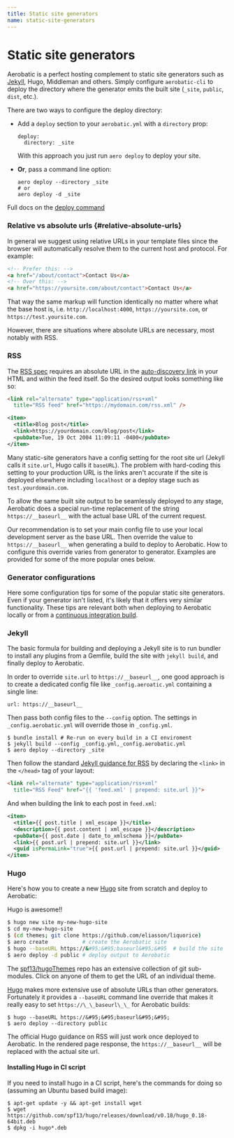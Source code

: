 ```yaml
---
title: Static site generators
name: static-site-generators
---
```


# Static site generators

Aerobatic is a perfect hosting complement to static site generators such as [Jekyll](), Hugo, Middleman and others. Simply configure `aerobatic-cli` to deploy the directory where the generator emits the built site (`_site`, `public`, `dist`, etc.).

There are two ways to configure the deploy directory:

* Add a `deploy` section to your `aerobatic.yml` with a `directory` prop:
  ~~~
  deploy:
    directory: _site
  ~~~

  With this approach you just run `aero deploy` to deploy your site.

* **Or**, pass a command line option:
  ~~~
  aero deploy --directory _site
  # or
  aero deploy -d _site
  ~~~

Full docs on the [deploy command](/docs/cli#deploy)

### Relative vs absolute urls {#relative-absolute-urls}
In general we suggest using relative URLs in your template files since the browser will automatically resolve them to the current host and protocol. For example:

~~~html
<!-- Prefer this: -->
<a href="/about/contact">Contact Us</a>
<!-- Over this: -->
<a href="https://yoursite.com/about/contact">Contact Us</a>
~~~

That way the same markup will function identically no matter where what the base host is, i.e. `http://localhost:4000`, `https://yoursite.com`, or `https://test.yoursite.com`.

However, there are situations where absolute URLs are necessary, most notably with RSS.

<a id="rss"></a>
### RSS
The [RSS spec](https://cyber.harvard.edu/rss/rss.html) requires an absolute URL in the [auto-discovery link](https://developer.mozilla.org/en-US/docs/Web/RSS/Getting_Started/Syndicating) in your HTML and within the feed itself. So the desired output looks something like so:

~~~html
<link rel="alternate" type="application/rss+xml"
  title="RSS feed" href="https://mydomain.com/rss.xml" />
~~~

~~~xml
<item>
  <title>Blog post</title>
  <link>https://yourdomain.com/blog/post</link>
  <pubDate>Tue, 19 Oct 2004 11:09:11 -0400</pubDate>
</item>
~~~

Many static-site generators have a config setting for the root site url (Jekyll calls it `site.url`, Hugo calls it `baseURL`). The problem with hard-coding this setting to your production URL is the links aren't accurate if the site is deployed elsewhere including `localhost` or a deploy stage such as `test.yourdomain.com`.

To allow the same built site output to be seamlessly deployed to any stage, Aerobatic does a special run-time replacement of the string `https://__baseurl__` with the actual base URL of the current request.

Our recommendation is to set your main config file to use your local development server as the base URL. Then override the value to `https://__baseurl__` when generating a build to deploy to Aerobatic. How to configure this override varies from generator to generator. Examples are provided for some of the more popular ones below.

### Generator configurations
Here some configuration tips for some of the popular static site generators. Even if your generator isn't listed, it's likely that it offers very similar functionality. These tips are relevant both when deploying to Aerobatic locally or from a [continuous integration build](/docs/continuous-deployment).

### Jekyll

The basic formula for building and deploying a Jekyll site is to run bundler to install any plugins from a Gemfile, build the site with `jekyll build`, and finally deploy to Aerobatic.

In order to override `site.url` to `https://__baseurl__`, one good approach is to create a dedicated config file like `_config.aeroatic.yml` containing a single line:

~~~
url: https://__baseurl__
~~~

Then pass both config files to the `--config` option. The settings in `_config.aerobatic.yml` will override those in `_config.yml`.

~~~
$ bundle install # Re-run on every build in a CI enviroment
$ jekyll build --config _config.yml,_config.aerobatic.yml
$ aero deploy --directory _site
~~~

Then follow the standard [Jekyll guidance for RSS](http://jekyll.tips/jekyll-casts/rss-feed/) by declaring the `<link>` in the `</head>` tag of your layout:

~~~html
<link rel="alternate" type="application/rss+xml"
  title="RSS Feed" href="{{ 'feed.xml' | prepend: site.url }}">
~~~

And when building the link to each post in `feed.xml`:

~~~xml
<item>
  <title>{{ post.title | xml_escape }}</title>
  <description>{{ post.content | xml_escape }}</description>
  <pubDate>{{ post.date | date_to_xmlschema }}</pubDate>
  <link>{{ post.url | prepend: site.url }}</link>
  <guid isPermaLink="true">{{ post.url | prepend: site.url }}</guid>
</item>
~~~

### Hugo

Here's how you to create a new [Hugo](https://gohugo.io/) site from scratch and deploy to Aerobatic:

Hugo is awesome!!
~~~sh
$ hugo new site my-new-hugo-site
$ cd my-new-hugo-site
$ (cd themes; git clone https://github.com/eliasson/liquorice)
$ aero create           # create the Aerobatic site
$ hugo --baseURL https://&#95;&#95;baseurl&#95;&#95  # build the site
$ aero deploy -d public # deploy output to Aerobatic
~~~

The [spf13/hugoThemes](https://github.com/spf13/hugoThemes) repo has an extensive collection of git sub-modules. Click on anyone of them to get the URL of an individual theme.

[Hugo](https://gohugo.io/) makes more extensive use of absolute URLs than other generators. Fortunately it provides a `--baseURL` command line override that makes it really easy to set `https://\_\_baseurl\_\_` for Aerobatic builds:

~~~
$ hugo --baseURL https://&#95;&#95;baseurl&#95;&#95;
$ aero deploy --directory public
~~~

The official Hugo guidance on RSS will just work once deployed to Aerobatic. In the rendered page response, the `https://__baseurl__` will be replaced with the actual site url.

#### Installing Hugo in CI script
If you need to install hugo in a CI script, here's the commands for doing so (assuming an Ubuntu based build image):

~~~
$ apt-get update -y && apt-get install wget
$ wget https://github.com/spf13/hugo/releases/download/v0.18/hugo_0.18-64bit.deb
$ dpkg -i hugo*.deb
~~~
